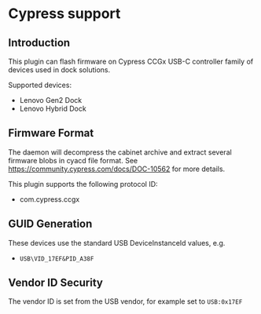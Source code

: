 Cypress support
===============

Introduction
------------
This plugin can flash firmware on Cypress CCGx USB-C controller family of
devices used in dock solutions.

Supported devices:

 * Lenovo Gen2 Dock
 * Lenovo Hybrid Dock

Firmware Format
---------------
The daemon will decompress the cabinet archive and extract several firmware
blobs in cyacd file format. See https://community.cypress.com/docs/DOC-10562
for more details.

This plugin supports the following protocol ID:

 * com.cypress.ccgx

GUID Generation
---------------

These devices use the standard USB DeviceInstanceId values, e.g.

 * `USB\VID_17EF&PID_A38F`

Vendor ID Security
------------------

The vendor ID is set from the USB vendor, for example set to `USB:0x17EF`
